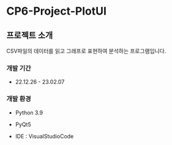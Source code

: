 # CP6-Project-PlotUI
## 프로젝트 소개
CSV파일의 데이터를 읽고 그래프로 표현하여 분석하는 프로그램입니다.
### 개발 기간
* 22.12.26 - 23.02.07
### 개발 환경
* Python 3.9

* PyQt5

* IDE : VisualStudioCode
